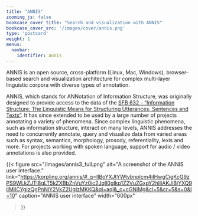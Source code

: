 ```yaml
---
title: "ANNIS"
zooming_js: false
bookcase_cover_title: "Search and visualization with ANNIS"
bookcase_cover_src: '/images/cover/annis.png'
type: 'postcard'
weight: 1
menus:
  navbar:
    identifier: annis
---
```



ANNIS is an open source, cross-platform (Linux, Mac, Windows), browser-based search and visualization architecture for complex multi-layer linguistic corpora with diverse types of annotation.

ANNIS, which stands for ANNotation of Information Structure, was originally designed to provide access to the data of the [SFB 632 - “Information Structure: The Linguistic Means for Structuring Utterances, Sentences and Texts”](https://www.sfb632.uni-potsdam.de/). It has since extended to be used by a large number of projects annotating a variety of phenomena. Since complex linguistic phenomena, such as information structure, interact on many levels, ANNIS addresses the need to concurrently annotate, query and visualize data from varied areas such as syntax, semantics, morphology, prosody, referentiality, lexis and more. For projects working with spoken language, support for audio / video annotations is also provided.

 {{< figure
   src="/images/annis3_full.png"
   alt="A screenshot of the ANNIS user interface."
   link="https://korpling.org/annis/#_q=IlBoYXJtYWtvbnplcm4iIHwgCigKcG9zPS9WLkZJTi8gLT5kZXBbZnVuYz0ic2JqIl0gIkp1Z2VuZGxpY2hlIiAKJiBjYXQ9IlMiICYgIzQgPnNlY2VkZ2UgIzMKKQ&ql=aql&_c=cGNjMg&cl=5&cr=5&s=0&l=10"
   caption="ANNIS user interface"
   width="600px"
 >}}
